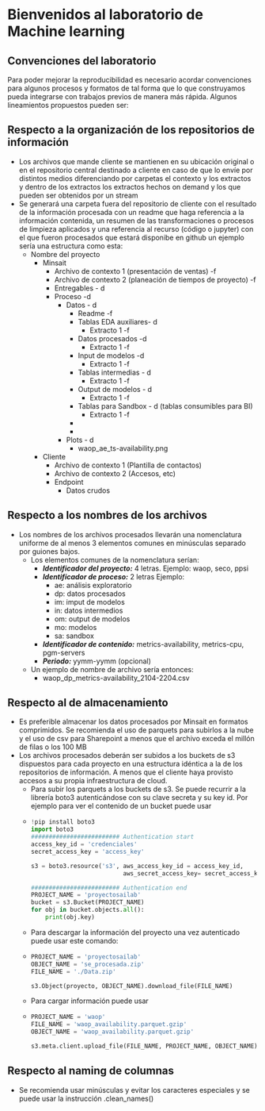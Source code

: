 # Bienvenidos al laboratorio de Machine learning

## Convenciones del laboratorio

Para poder mejorar la reproducibilidad es necesario acordar convenciones para algunos procesos y formatos de tal forma que lo que construyamos pueda integrarse con trabajos previos de manera más rápida. Algunos lineamientos propuestos pueden ser:
## Respecto a la organización de los repositorios de información
- Los archivos que mande cliente se mantienen en su ubicación original o en el repositorio central destinado a cliente en caso de que lo envíe por distintos medios diferenciando por carpetas el contexto y los extractos y dentro de los extractos los extractos hechos on demand y los que pueden ser obtenidos por un stream
- Se generará una carpeta fuera del repositorio de cliente con el resultado de la información procesada con un readme que haga referencia a la información contenida, un resumen de las transformaciones o procesos de limpieza aplicados y una referencia al recurso (código o jupyter) con el que fueron procesados que estará disponibe en github un ejemplo sería una estructura como esta:
	- Nombre del proyecto
		- Minsait
			- Archivo de contexto 1 (presentación de ventas) -f
			- Archivo de contexto 2 (planeación de tiempos de proyecto) -f
			- Entregables - d
			- Proceso -d
				- Datos - d
					- Readme -f
					- Tablas EDA auxiliares- d
						- Extracto 1 -f
					- Datos procesados -d
						- Extracto 1 -f
					- Input de modelos -d
						- Extracto 1 -f
					- Tablas intermedias - d
						- Extracto 1 -f
					- Output de modelos - d
						- Extracto 1 -f
					- Tablas para Sandbox - d (tablas consumibles para BI)
						- Extracto 1 -f
					-
					-
				- Plots - d
					- waop_ae_ts-availability.png
		- Cliente
			- Archivo de contexto 1 (Plantilla de contactos)
			- Archivo de contexto 2 (Accesos, etc)
			- Endpoint
				- Datos crudos
## Respecto a los nombres de los archivos
- Los nombres de los archivos procesados llevarán una nomenclatura uniforme de al menos 3 elementos comunes en minúsculas separado por guiones bajos.
	- Los elementos comunes de la nomenclatura serían:
		- ***Identificador del proyecto:*** 4 letras. Ejemplo: waop, seco, ppsi
		- ***Identificador de proceso:*** 2 letras Ejemplo:
			- ae: análisis exploratorio
			- dp: datos procesados
			- im: imput de modelos
			- in: datos intermedios
			- om: output de modelos
			- mo: modelos
			- sa: sandbox
		- ***Identificador de contenido:*** metrics-availability, metrics-cpu, pgm-servers
		- ***Periodo:*** yymm-yymm (opcional)
	- Un ejemplo de nombre de archivo sería entonces:
		- waop_dp_metrics-availability_2104-2204.csv
## Respecto al de almacenamiento
- Es preferible almacenar los datos procesados por Minsait en formatos comprimidos. Se recomienda el uso de parquets para subirlos a la nube y el uso de csv para Sharepoint a menos que el archivo exceda el millón de filas o los 100 MB
- Los archivos procesados deberán ser subidos a los buckets de s3 dispuestos para cada proyecto en una estructura idéntica a la de los repositorios de información. A menos que el cliente haya provisto accesos a su propia infraestructura de cloud.
	- Para subir los parquets a los buckets de s3. Se puede recurrir a la librería boto3 autenticándose con su clave secreta y su key id. Por ejemplo para ver el contenido de un bucket puede usar
	- ``` python
	  !pip install boto3
	  import boto3
	  ######################### Authentication start
	  access_key_id = 'credenciales'
	  secret_access_key = 'access_key'
	  
	  s3 = boto3.resource('s3', aws_access_key_id = access_key_id, 
	                            aws_secret_access_key= secret_access_key)
	  
	  ######################### Authentication end
	  PROJECT_NAME = 'proyectosailab'
	  bucket = s3.Bucket(PROJECT_NAME)
	  for obj in bucket.objects.all():
	      print(obj.key)
	  ```
	- Para descargar la información del proyecto una vez autenticado puede usar este comando:
	- ```python
	  PROJECT_NAME = 'proyectosailab'
	  OBJECT_NAME = 'se_procesada.zip'
	  FILE_NAME = './Data.zip'
	  
	  s3.Object(proyecto, OBJECT_NAME).download_file(FILE_NAME)
	  ```
	- Para cargar información puede usar
	- ```python
	  PROJECT_NAME = 'waop'
	  FILE_NAME = 'waop_availability.parquet.gzip'
	  OBJECT_NAME = 'waop_availability.parquet.gzip'
	  
	  s3.meta.client.upload_file(FILE_NAME, PROJECT_NAME, OBJECT_NAME)
	  ```
## Respecto al naming de columnas
- Se recomienda usar minúsculas y evitar los caracteres especiales y se puede usar la instrucción .clean_names()
